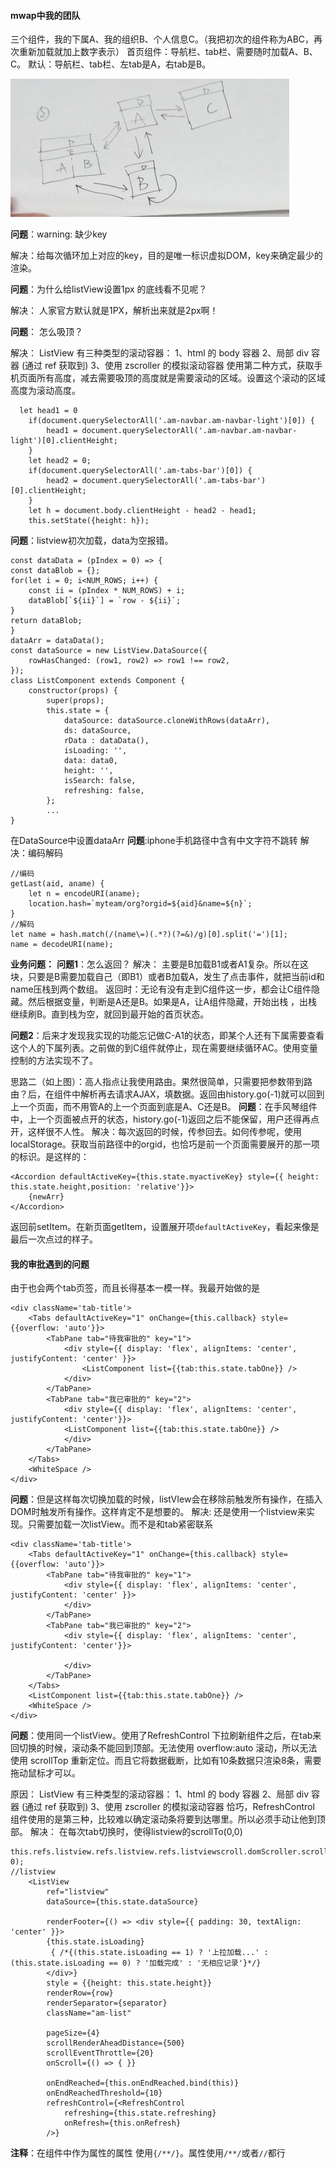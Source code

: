 #### mwap中我的团队
三个组件，我的下属A、我的组织B、个人信息C。（我把初次的组件称为ABC，再次重新加载就加上数字表示）
首页组件：导航栏、tab栏、需要随时加载A、B、C。
默认：导航栏、tab栏、左tab是A，右tab是B。

![Alt text](./img/1482717516463.png)

**问题**：warning: 缺少key

解决：给每次循环加上对应的key，目的是唯一标识虚拟DOM，key来确定最少的渲染。

**问题**：为什么给listView设置1px 的底线看不见呢？

解决： 人家官方默认就是1PX，解析出来就是2px啊！

**问题**： 怎么吸顶？

解决： ListView 有三种类型的滚动容器：
1、html 的 body 容器
2、局部 div 容器 (通过 ref 获取到)
3、使用 zscroller 的模拟滚动容器
使用第二种方式，获取手机页面所有高度，减去需要吸顶的高度就是需要滚动的区域。设置这个滚动的区域高度为滚动高度。

	  let head1 = 0
        if(document.querySelectorAll('.am-navbar.am-navbar-light')[0]) {
            head1 = document.querySelectorAll('.am-navbar.am-navbar-light')[0].clientHeight;
        }
        let head2 = 0;
        if(document.querySelectorAll('.am-tabs-bar')[0]) {
            head2 = document.querySelectorAll('.am-tabs-bar')[0].clientHeight;
        }
        let h = document.body.clientHeight - head2 - head1;
        this.setState({height: h});


**问题**：listview初次加载，data为空报错。

    const dataData = (pIndex = 0) => {
    const dataBlob = {};
    for(let i = 0; i<NUM_ROWS; i++) {
        const ii = (pIndex * NUM_ROWS) + i;
        dataBlob[`${ii}`] = `row - ${ii}`;
    }
    return dataBlob;
	}
	dataArr = dataData();
	const dataSource = new ListView.DataSource({
	    rowHasChanged: (row1, row2) => row1 !== row2,
	});
	class ListComponent extends Component {
	    constructor(props) {
	        super(props);
	        this.state = {
	            dataSource: dataSource.cloneWithRows(dataArr),
	            ds: dataSource,
	            rData : dataData(),
	            isLoading: '',
	            data: data0,
	            height: '',
	            isSearch: false,
	            refreshing: false,
	        };
	        ...
	}
	
在DataSource中设置dataArr
**问题**:iphone手机路径中含有中文字符不跳转
解决：编码解码

    //编码
	getLast(aid, aname) {
		let n = encodeURI(aname);
		location.hash=`myteam/org?orgid=${aid}&name=${n}`;		
	}
	//解码
	let name = hash.match(/(name\=)(.*?)(?=&)/g)[0].split('=')[1];
    name = decodeURI(name);

**业务问题：**
**问题1**：怎么返回？
解决：
	主要是B加载B1或者A1复杂。所以在这块，只要是B需要加载自己（即B1）或者B加载A，发生了点击事件，就把当前id和name压栈到两个数组。
	返回时：无论有没有走到C组件这一步，都会让C组件隐藏。然后根据变量，判断是A还是B。如果是A，让A组件隐藏，开始出栈 ，出栈继续刷B。直到栈为空，就回到最开始的首页状态。
	
**问题2**：后来才发现我实现的功能忘记做C-A1的状态，即某个人还有下属需要查看这个人的下属列表。之前做的到C组件就停止，现在需要继续循环AC。使用变量控制的方法实现不了。

思路二（如上图）：高人指点让我使用路由。果然很简单，只需要把参数带到路由？后，在组件中解析再去请求AJAX，填数据。返回由history.go(-1)就可以回到上一个页面，而不用管A的上一个页面到底是A、C还是B。
**问题**：在手风琴组件中，上一个页面被点开的状态，history.go(-1)返回之后不能保留，用户还得再点开，这样很不人性。
解决：每次返回的时候，传参回去。如何传参呢，使用localStorage。获取当前路径中的orgid，也恰巧是前一个页面需要展开的那一项的标识。是这样的：

    <Accordion defaultActiveKey={this.state.myactiveKey} style={{ height: this.state.height,position: 'relative'}}>
		{newArr}
	</Accordion>

返回前setItem。在新页面getItem，设置展开项`defaultActiveKey`，看起来像是最后一次点过的样子。
#### 我的审批遇到的问题
由于也会两个tab页签，而且长得基本一模一样。我最开始做的是

    <div className='tab-title'>
		<Tabs defaultActiveKey="1" onChange={this.callback} style={{overflow: 'auto'}}>
			<TabPane tab="待我审批的" key="1">
				<div style={{ display: 'flex', alignItems: 'center', justifyContent: 'center' }}>
					<ListComponent list={{tab:this.state.tabOne}} />
				</div>
			</TabPane>
			<TabPane tab="我已审批的" key="2">
				<div style={{ display: 'flex', alignItems: 'center', justifyContent: 'center'}}>
				<ListComponent list={{tab:this.state.tabOne}} />
				</div>
			</TabPane>
		</Tabs>
		<WhiteSpace />
	</div>

**问题**：但是这样每次切换加载的时候，listVIew会在移除前触发所有操作，在插入DOM时触发所有操作。这样肯定不是想要的。
解决:
还是使用一个listview来实现。只需要加载一次listView。而不是和tab紧密联系

    <div className='tab-title'>
		<Tabs defaultActiveKey="1" onChange={this.callback} style={{overflow: 'auto'}}>
			<TabPane tab="待我审批的" key="1">
				<div style={{ display: 'flex', alignItems: 'center', justifyContent: 'center' }}>
				</div>
			</TabPane>
			<TabPane tab="我已审批的" key="2">
				<div style={{ display: 'flex', alignItems: 'center', justifyContent: 'center'}}>
								
				</div>
			</TabPane>
		</Tabs>
		<ListComponent list={{tab:this.state.tabOne}} />
		<WhiteSpace />
	</div>

**问题**：使用同一个listView。使用了RefreshControl 下拉刷新组件之后，在tab来回切换的时候，滚动条不能回到顶部。无法使用 overflow:auto 滚动，所以无法使用 scrollTop 重新定位。而且它将数据截断，比如有10条数据只渲染8条，需要拖动鼠标才可以。

原因： ListView 有三种类型的滚动容器：
1、html 的 body 容器
2、局部 div 容器 (通过 ref 获取到)
3、使用 zscroller 的模拟滚动容器
恰巧，RefreshControl 组件使用的是第三种，比较难以确定滚动条将要到达哪里。所以必须手动让他到顶部。
解决：
在每次tab切换时，使得listview的scrollTo(0,0)

    this.refs.listview.refs.listview.refs.listviewscroll.domScroller.scroller.scrollTo(0, 0);
    //listview
		<ListView
            ref="listview"
            dataSource={this.state.dataSource}

            renderFooter={() => <div style={{ padding: 30, textAlign: 'center' }}>
            {this.state.isLoading}
             { /*{(this.state.isLoading == 1) ? '上拉加载...' : (this.state.isLoading == 0) ? '加载完成' : '无相应记录'}*/}
            </div>}
            style = {{height: this.state.height}}
            renderRow={row}
            renderSeparator={separator}
            className="am-list"
            
            pageSize={4}
            scrollRenderAheadDistance={500}
            scrollEventThrottle={20}
            onScroll={() => { }}
            
            onEndReached={this.onEndReached.bind(this)}
            onEndReachedThreshold={10}
            refreshControl={<RefreshControl
                refreshing={this.state.refreshing}
                onRefresh={this.onRefresh}
            />}

**注释**：在组件中作为属性的属性 使用`{/**/}`。属性使用`/**/`或者`//`都行